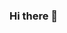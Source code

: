 ### Hi there 👋

<!--
**sereyatiampati/sereyatiampati** is a ✨ _special_ ✨ repository because its `README.md` (this file) appears on your GitHub profile.

Here are some ideas to get you started:

- 🔭 I’m currently working on ...
- 🌱 I’m currently learning Full Stack Development at Flatiron School
- 👯 I’m looking to collaborate on ...
- 🤔 I’m looking for help with ...
- 💬 Ask me about React
- 📫 How to reach me: [Twitter](https://twitter.com/emily_tiampati)/[Linkedin](https://www.linkedin.com/in/sereyatiampati/)
- 😄 Pronouns: Her/She
- ⚡ Fun fact: ...
-->

